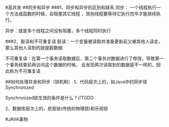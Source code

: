 #高并发
##同步和异步
###1、同步和异步的区别和联系
同步： 一个线程执行一个方法或函数的时候，会阻塞其它线程 ，其他线程要等待它执行完毕才能继续执行。

异步：就是多个线程之间没有阻塞，多个线程同时执行

###2、脏读和不可重复读
脏读：一个变量被读取并准备更新前又被其他人读走，那么其他人读到的就是脏数据

不可重复读：在第一个事务读取数据后，第二个事务对数据进行了修改，导致第一个事务结束前再访问这个数据的时候，
会发现两次读取到的数据是不一样的，因此称为不可重复读

##如何处理并发和同步（锁机制）
1、代码层次上的，如Java中的同步锁Synchronized

Synchronized锁生效的条件是什么？//TODO


2、数据库层次上的，悲观锁(传统的物理锁)和乐观锁

#JAVA事物



